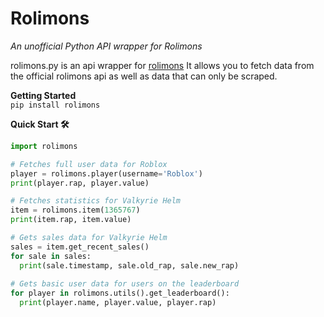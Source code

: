 # Rolimons
*An unofficial Python API wrapper for Rolimons*

rolimons.py is an api wrapper for [rolimons](https://rolimons.com) It allows you to fetch data from the official rolimons api as well as data that can only be scraped. 

**Getting Started**<br>
`pip install rolimons`

**Quick Start 🛠️**
```py
import rolimons

# Fetches full user data for Roblox
player = rolimons.player(username='Roblox')
print(player.rap, player.value)

# Fetches statistics for Valkyrie Helm
item = rolimons.item(1365767)
print(item.rap, item.value)

# Gets sales data for Valkyrie Helm
sales = item.get_recent_sales()
for sale in sales:
  print(sale.timestamp, sale.old_rap, sale.new_rap)
  
# Gets basic user data for users on the leaderboard
for player in rolimons.utils().get_leaderboard():
  print(player.name, player.value, player.rap)
```
